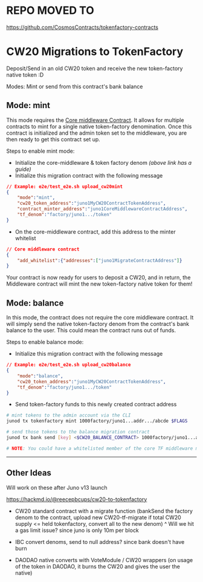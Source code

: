 # REPO MOVED TO
<https://github.com/CosmosContracts/tokenfactory-contracts>


# CW20 Migrations to TokenFactory

Deposit/Send in an old CW20 token and receive the new token-factory native token :D

Modes: Mint  or send from this contract's bank balance

## Mode: mint

This mode requires the [Core middleware Contract](https://github.com/Reecepbcups/tokenfactory-core-contract). It allows for multiple contracts to mint for a single native token-factory denomination. Once this contract is initialized and the admin token set to the middleware, you are then ready to get this contract set up.

Steps to enable mint mode:

- Initialize the core-middleware & token factory denom *(above link has a guide)*
- Initialize this migration contract with the following message

```json
// Example: e2e/test_e2e.sh upload_cw20mint
{
    "mode":"mint",
    "cw20_token_address":"juno1MyCW20ContractTokenAddress",
    "contract_minter_address":"juno1CoreMiddlewareContractAddress",
    "tf_denom":"factory/juno1.../token"
}
```

- On the core-middleware contract, add this address to the minter whitelist

```json
// Core middleware contract
{
    "add_whitelist":{"addresses":["juno1MigrateContractAddress"]}
}
```

Your contract is now ready for users to deposit a CW20, and in return, the Middleware contract will mint the new token-factory native token for them!

## Mode: balance

In this mode, the contract does not require the core middleware contract. It will simply send the native token-factory denom from the contract's bank balance to the user. This could mean the contract runs out of funds. 

Steps to enable balance mode:

- Initialize this migration contract with the following message

```json
// Example: e2e/test_e2e.sh upload_cw20balance
{
    "mode":"balance",
    "cw20_token_address":"juno1MyCW20ContractTokenAddress",    
    "tf_denom":"factory/juno1.../token"
}
```

- Send token-factory funds to this newly created contract address

```sh
# mint tokens to the admin account via the CLI
junod tx tokenfactory mint 1000factory/juno1...addr.../abcde $FLAGS

# send those tokens to the balance migration contract
junod tx bank send [key] <$CW20_BALANCE_CONTRACT> 1000factory/juno1...addr.../abcde $FLAGS

# NOTE: You could have a whitelisted member of the core TF middleware mint tokens to this address from another contract / user if you so choose.
```

---

## Other Ideas

Will work on these after Juno v13 launch

<https://hackmd.io/@reecepbcups/cw20-to-tokenfactory>

- CW20 standard contract with a migrate function (bankSend the factory denom to the contract, upload new CW20-tf-migrate if total CW20 supply <= held tokenfactory, convert all to the new denom)
^ Will we hit a gas limit issue? since juno is only 10m per block

- IBC convert denoms, send to null address? since bank doesn't have burn

- DAODAO native converts with VoteModule / CW20 wrappers (on usage of the token in DAODAO, it burns the CW20 and gives the user the native)
